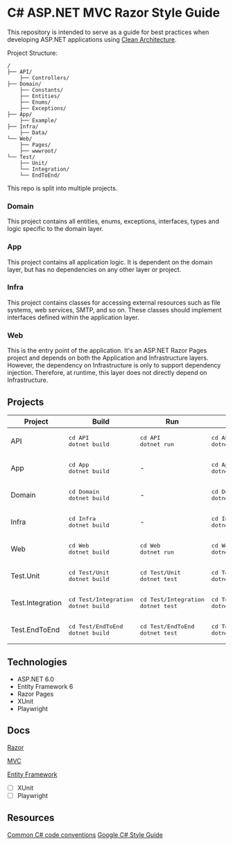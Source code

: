 # C# ASP.NET MVC Razor Style Guide

This repository is intended to serve as a guide for best practices when developing ASP.NET applications using [Clean Architecture](https://learn.microsoft.com/en-us/shows/dotnetconf-2021/clean-architecture-with-aspnet-core-6).

Project Structure:
```shell
/
├── API/
    ├── Controllers/
├── Domain/
    ├── Constants/
    ├── Entities/
    ├── Enums/
    ├── Exceptions/
├── App/
    ├── Example/
├── Infra/
    ├── Data/
└── Web/
    ├── Pages/
    ├── wwwroot/
└── Test/
    ├── Unit/
    └── Integration/
    └── EndToEnd/
```
This repo is split into multiple projects.

### Domain

This project contains all entities, enums, exceptions, interfaces, types and logic specific to the domain layer.

### App

This project contains all application logic. It is dependent on the domain layer, but has no dependencies on any other layer or project.

### Infra

This project contains classes for accessing external resources such as file systems, web services, SMTP, and so on. These classes should implement interfaces defined within the application layer.

### Web

This is the entry point of the application. It's an ASP.NET Razor Pages project and depends on both the Application and Infrastructure layers. However, the dependency on Infrastructure is only to support dependency injection. Therefore, at runtime, this layer does not directly depend on Infrastructure.

## Projects

| Project          | Build                                              | Run                                               | Watch                                              |
| ---------------- | -------------------------------------------------- | ------------------------------------------------- | -------------------------------------------------- |
| API              | <pre>cd API<br>dotnet build<br></pre>              | <pre>cd API<br>dotnet run<br></pre>               | <pre>cd API<br>dotnet watch<br></pre>              |
| App              | <pre>cd App<br>dotnet build<br></pre>              | -                                                 | <pre>cd App<br>dotnet watch<br></pre>              |
| Domain           | <pre>cd Domain<br>dotnet build<br></pre>           | -                                                 | <pre>cd Domain<br>dotnet watch<br></pre>           |
| Infra            | <pre>cd Infra<br>dotnet build<br></pre>            | -                                                 | <pre>cd Infra<br>dotnet watch<br></pre>            |
| Web              | <pre>cd Web<br>dotnet build<br></pre>              | <pre>cd Web<br>dotnet run<br></pre>               | <pre>cd Web<br>dotnet watch<br></pre>              |
| Test.Unit        | <pre>cd Test/Unit<br>dotnet build<br></pre>        | <pre>cd Test/Unit<br>dotnet test<br></pre>        | <pre>cd Test/Unit<br>dotnet watch<br></pre>        |
| Test.Integration | <pre>cd Test/Integration<br>dotnet build<br></pre> | <pre>cd Test/Integration<br>dotnet test<br></pre> | <pre>cd Test/Integration<br>dotnet watch<br></pre> |
| Test.EndToEnd    | <pre>cd Test/EndToEnd<br>dotnet build<br></pre>    | <pre>cd Test/EndToEnd<br>dotnet test<br></pre>    | <pre>cd Test/EndToEnd<br>dotnet watch<br></pre>    |

## Technologies

* ASP.NET 6.0
* Entity Framework 6
* Razor Pages
* XUnit
* Playwright

## Docs

[Razor](./Docs/Razor.md)

[MVC](./Docs/MVC.md)

[Entity Framework](./Docs/EntityFramework.md)

- [ ] XUnit
- [ ] Playwright

## Resources
[Common C# code conventions](https://learn.microsoft.com/en-us/dotnet/csharp/fundamentals/coding-style/coding-conventions#style-guidelines)
[Google C# Style Guide](https://google.github.io/styleguide/csharp-style.html)

